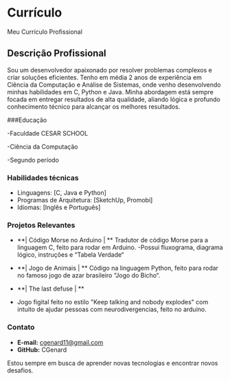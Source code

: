 # Currículo
Meu Currículo Profissional
## Descrição Profissional

Sou um desenvolvedor apaixonado por resolver problemas complexos e criar soluções eficientes. Tenho em média 2 anos de experiência em Ciência da Computação e Análise de Sistemas, onde venho desenvolvendo minhas habilidades em C, Python e Java. Minha abordagem está sempre focada em entregar resultados de alta qualidade, aliando lógica e profundo conhecimento técnico para alcançar os melhores resultados.

###Educação

-Faculdade CESAR SCHOOL

 -Ciência da Computação

 -Segundo período

### Habilidades técnicas

- Linguagens: [C, Java e Python]
- Programas de Arquitetura: [SketchUp, Promobi]
- Idiomas: [Inglês e Português]

### Projetos Relevantes

- **| Código Morse no Arduino | **
 Tradutor de código Morse para a linguagem C, feito para rodar em Arduino.
-Possui fluxograma, diagrama lógico, instruções e “Tabela Verdade“

- **| Jogo de Animais | **
 Código na linguagem Python, feito para rodar no famoso jogo de azar brasileiro “Jogo do Bicho“.


- **| The last defuse | **

- Jogo figital feito no estilo "Keep talking and nobody explodes" com intuito de ajudar pessoas com neurodivergencias, feito no arduino.




### Contato

- **E-mail:** cgenard11@gmail.com
- **GitHub:** CGenard

Estou sempre em busca de aprender novas tecnologias e encontrar novos desafios.
